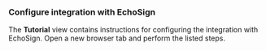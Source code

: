 ### Configure integration with EchoSign

The **Tutorial** view contains instructions for configuring the integration with EchoSign. Open a new browser tab and perform the listed steps.
